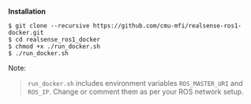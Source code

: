 **Installation**

```
$ git clone --recursive https://github.com/cmu-mfi/realsense-ros1-docker.git
$ cd realsense_ros1_docker
$ chmod +x ./run_docker.sh
$ ./run_docker.sh
```

Note:
> `run_docker.sh` includes environment variables `ROS_MASTER_URI` and `ROS_IP`. Change or comment them as per your ROS network setup.
